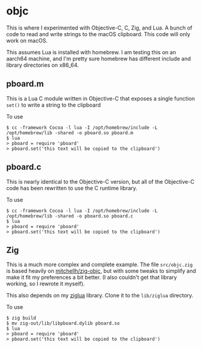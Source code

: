 # objc

This is where I experimented with Objective-C, C, Zig, and Lua. A bunch of code to read and write strings to the macOS clipboard. This code will only work on macOS.

This assumes Lua is installed with homebrew. I am testing this on an aarch64 machine, and I'm pretty sure homebrew has different include and library directories on x86_64.

## pboard.m

This is a Lua C module written in Objective-C that exposes a single function `set()` to write a string to the clipboard

To use

```shell
$ cc -framework Cocoa -l lua -I /opt/homebrew/include -L /opt/homebrew/lib -shared -o pboard.so pboard.m
$ lua
> pboard = require 'pboard'
> pboard.set('this text will be copied to the clipboard')
```

## pboard.c

This is nearly identical to the Objective-C version, but all of the Objective-C code has been rewritten to use the C runtime library.

To use

```shell
$ cc -framework Cocoa -l lua -I /opt/homebrew/include -L /opt/homebrew/lib -shared -o pboard.so pboard.c
$ lua
> pboard = require 'pboard'
> pboard.set('this text will be copied to the clipboard')
```

## Zig

This is a much more complex and complete example. The file `src/objc.zig` is based heavily on [mitchellh/zig-objc](https://github.com/mitchellh/zig-objc), but with some tweaks to simplify and make it fit my preferences a bit better. (I also couldn't get that library working, so I rewrote it myself).

This also depends on my [ziglua](https://github.com/natecraddock/ziglua) library. Clone it to the `lib/ziglua` directory.

To use
```shell
$ zig build
$ mv zig-out/lib/libpboard.dylib pboard.so
$ lua
> pboard = require 'pboard'
> pboard.set('this text will be copied to the clipboard')
```
